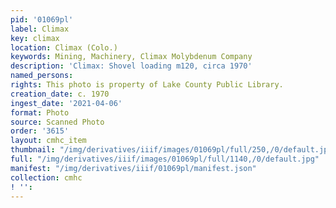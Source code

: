 ```yaml
---
pid: '01069pl'
label: Climax
key: climax
location: Climax (Colo.)
keywords: Mining, Machinery, Climax Molybdenum Company
description: 'Climax: Shovel loading m120, circa 1970'
named_persons: 
rights: This photo is property of Lake County Public Library.
creation_date: c. 1970
ingest_date: '2021-04-06'
format: Photo
source: Scanned Photo
order: '3615'
layout: cmhc_item
thumbnail: "/img/derivatives/iiif/images/01069pl/full/250,/0/default.jpg"
full: "/img/derivatives/iiif/images/01069pl/full/1140,/0/default.jpg"
manifest: "/img/derivatives/iiif/01069pl/manifest.json"
collection: cmhc
! '': 
---
```


